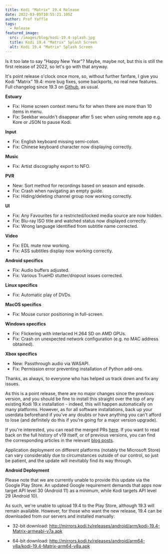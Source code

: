 ```yaml
---
title: Kodi "Matrix" 19.4 Release
date: 2022-03-05T10:55:21.105Z
author: Prof Yaffle
tags:
  - Release
featured_image:
  src: /images/blog/kodi-19.4-splash.jpg
  title: Kodi 19.4 "Matrix" Splash Screen
  alt: Kodi 19.4 "Matrix" Splash Screen
---
```

Is it too late to say "Happy New Year"? Maybe, maybe not, but this is still the first release of 2022, so let's go with that anyway.

It's point release o'clock once more, so, without further fanfare, I give you Kodi "Matrix" 19.4: more bug fixes, some backports, no real new features. Full changelog since 19.3 on [Github](https://github.com/xbmc/xbmc/compare/19.3-Matrix...19.4-Matrix), as usual.

**Estuary**

* Fix: Home screen context menu fix for when there are more than 10 items in menu.
* Fix: Seekbar wouldn't disappear after 5 sec when using remote app e.g. Kore or JSON to pause Kodi.

**Input**

* Fix: English keyboard missing semi-colon.
* Fix: Chinese keyboard character now displaying correctly.

**Music**

* Fix: Artist discography export to NFO.

**PVR**

* New: Sort method for recordings based on season and episode.
* Fix: Crash when navigating an empty guide.
* Fix: Hiding/deleting channel group now working correctly.

**UI**

* Fix: Any Favourites for a restricted/locked media source are now hidden.
* Fix: Blu-ray ISO title and watched status now displayed correctly.
* Fix: Wrong language identified from subtitle name corrected.

**Video**

* Fix: EDL mute now working.
* Fix: ASS subtitles display now working correctly.

**Android specifics**

* Fix: Audio buffers adjusted.
* Fix: Various TrueHD stutter/dropout issues corrected.

**Linux specifics**

* Fix: Automatic play of DVDs.

**MacOS specifics**

* Fix: Mouse cursor positioning in full-screen.

**Windows specifics**

* Fix: Flickering with interlaced H.264 SD on  AMD GPUs.
* Fix: Crash on unexpected network configuration (e.g. no MAC address obtained).

**Xbox specifics**

* New: Passthrough audio via WASAPI.
* Fix: Permission error preventing installation of Python add-ons.

Thanks, as always, to everyone who has helped us track down and fix any issues.

As this is a point release, there are no major changes since the previous version, and you should be fine to install this straight over the top of any existing Kodi 19.x installation - indeed, this will happen automatically on many platforms. However, as for all software installations, back up your userdata beforehand if you've any doubts or have anything you can't afford to lose (and definitely do this if you're going for a major version upgrade).

If you're interested, you can read the merged PRs [here](https://github.com/xbmc/xbmc/pulls?q=is%3Apr+sort%3Aupdated-desc+milestone%3A%22Matrix+19.4%22+label%3A%22v19+Matrix%22+). If you want to read back on the full history of v19 itself, or of previous versions, you can find the corresponding articles in the relevant [blog posts](https://kodi.tv/blog/tag/release).

Application deployment on different platforms (notably the Microsoft Store) can vary considerably due to circumstances outside of our control, so just be patient, and the update will inevitably find its way through.

**Android Deployment**

Please note that we are currently unable to provide this update via the Google Play Store. An updated Google requirement demands that apps now target API level 30 (Android 11) as a minimum, while Kodi targets API level 29 (Android 10). 

As such, we're unable to upload 19.4 to the Play Store, although 19.3 will remain available. However, for those who want the new release, 19.4 can be downloaded from our servers and installed manually:

- 32-bit download: <http://mirrors.kodi.tv/releases/android/arm/kodi-19.4-Matrix-armeabi-v7a.apk>

- 64-bit download: <http://mirrors.kodi.tv/releases/android/arm64-v8a/kodi-19.4-Matrix-arm64-v8a.apk>